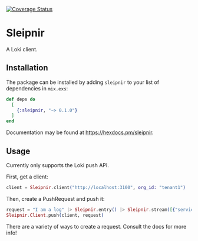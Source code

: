 [![Coverage Status](https://coveralls.io/repos/github/akasprzok/sleipnir/badge.svg?branch=main)](https://coveralls.io/github/akasprzok/sleipnir?branch=main)

# Sleipnir

A Loki client.

## Installation

The package can be installed
by adding `sleipnir` to your list of dependencies in `mix.exs`:

```elixir
def deps do
  [
    {:sleipnir, "~> 0.1.0"}
  ]
end
```

Documentation may be found at <https://hexdocs.pm/sleipnir>.

## Usage

Currently only supports the Loki push API.

First, get a client:

```elixir
client = Sleipnir.client("http://localhost:3100", org_id: "tenant1")
```

Then, create a PushRequest and push it:

```elixir
request = "I am a log" |> Sleipnir.entry() |> Sleipnir.stream([{"service", "xyz"}]) |> Sleipnir.request()
Sleipnir.Client.push(client, request)
```

There are a variety of ways to create a request. Consult the docs for more info!